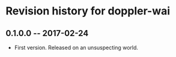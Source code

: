 # Revision history for doppler-wai

## 0.1.0.0  -- 2017-02-24

* First version. Released on an unsuspecting world.
